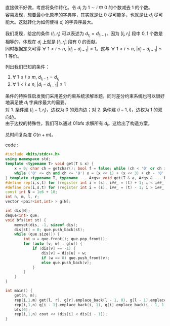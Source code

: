 直接做不好做，考虑将条件转化。令 $d_i$ 为 $1\sim i$ 中 $0$ 的个数减去 $1$ 的个数。   
容易发现，想要最小化原串的字典序，其实就是让 $0$ 尽可能多，也就是让 $d_i$ 尽可能大。这就转化为如何使得 $d_i$ 的字典序最大。

我们发现，给定的条件 $(l_i,r_i)$ 可以表述为 $d_{r_i} = d_{l_i - 1}$，因为 $[l_i,r_i]$ 段中 $0,1$ 个数是相等的，体现在 $d_i$ 上就是 $[l_i,r_i]$ 段有 $0$ 的贡献。    
同时根据定义可得 $\forall \ 1< i \le n,\ |d_i - d_{i-1}| = 1$。这与 $\forall \ 1< i \le n,\ |d_i - d_{i-1}| \le 1$ 等价。

列出我们已知的条件：
1. $\forall \ 1\le i \le m, \ d_{l_i - 1} = d_{r_i}$
2. $\forall \ 1< i \le n,\ |d_i - d_{i-1}| \le 1$

条件的特殊性启发我们采用差分约束系统求解本题，同时差分约束系统也可以很好地满足使 $d_i$ 字典序最大的需要。     
对 $1.$ 条件建 $(l_i - 1, r_i)$，边权为 $0$ 的双向边；对 $2.$ 条件建 $(i - 1, i)$，边权为 $1$ 的双向边。    
由于边权的特殊性，我们可以通过 01bfs 求解所有 $d_i$。这给出了构造方案。

总时间复杂度 $O(n +m)$。

$\text{code : }$
```cpp
#include <bits/stdc++.h>
using namespace std; 
template <typename T> void get(T & x) {
	x = 0; char ch = getchar(); bool f = false; while (ch < '0' or ch > '9') f = f or ch == '-', ch = getchar();
	while ('0' <= ch and ch <= '9') x = (x << 1) + (x << 3) + ch - '0', ch = getchar(); f && (x = -x); 
} template <typename T, typename ... Args> void get(T & a, Args & ... b) { get(a); get(b...); }
#define rep(i,s,t) for (register int i = (s), i##_ = (t) + 1; i < i##_; ++ i)
#define pre(i,s,t) for (register int i = (s), i##_ = (t) - 1; i > i##_; -- i)
const int N = 1e6 + 10;
int n, m, l, r; 
vector <pair<int,int> > g[N];

int dis[N];
deque<int> que;
void bfs(int st) {
	memset(dis, -1, sizeof dis);
	dis[st] = 0; que.push_back(st); 
	while (que.size()) {
		int u = que.front(); que.pop_front();
		for (auto [v, w] : g[u]) {
			if (dis[v] == -1) {
				dis[v] = dis[u] + w;
				if (w == 0) que.push_front(v);
				else que.push_back(v);
			}
		}
	}
}

int main() {
	get(n, m); 
	rep(i,1,m) get(l, r), g[r].emplace_back(l - 1, 0), g[l - 1].emplace_back(r, 0);
	rep(i,1,n) g[i - 1].emplace_back(i, 1), g[i].emplace_back(i - 1, 1);
	bfs(0);
	rep(i,1,n) cout << (dis[i] < dis[i - 1]);
}
```